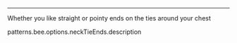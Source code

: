 ---

Whether you like straight or pointy ends on the ties around your chest

patterns.bee.options.neckTieEnds.description